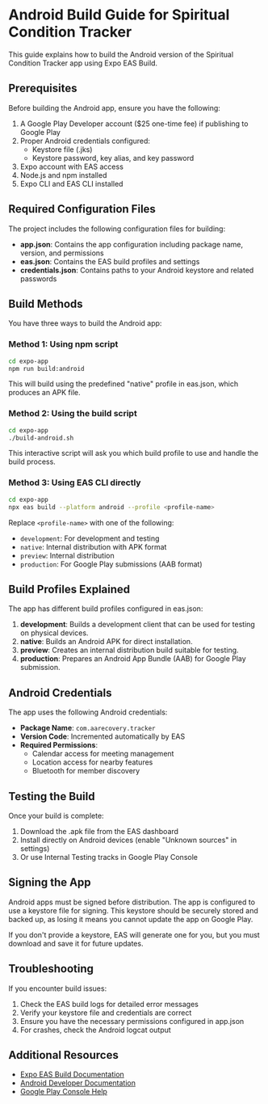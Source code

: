 # Android Build Guide for Spiritual Condition Tracker

This guide explains how to build the Android version of the Spiritual Condition Tracker app using Expo EAS Build.

## Prerequisites

Before building the Android app, ensure you have the following:

1. A Google Play Developer account ($25 one-time fee) if publishing to Google Play
2. Proper Android credentials configured:
   - Keystore file (.jks)
   - Keystore password, key alias, and key password
3. Expo account with EAS access
4. Node.js and npm installed
5. Expo CLI and EAS CLI installed

## Required Configuration Files

The project includes the following configuration files for building:

- **app.json**: Contains the app configuration including package name, version, and permissions
- **eas.json**: Contains the EAS build profiles and settings
- **credentials.json**: Contains paths to your Android keystore and related passwords

## Build Methods

You have three ways to build the Android app:

### Method 1: Using npm script

```bash
cd expo-app
npm run build:android
```

This will build using the predefined "native" profile in eas.json, which produces an APK file.

### Method 2: Using the build script

```bash
cd expo-app
./build-android.sh
```

This interactive script will ask you which build profile to use and handle the build process.

### Method 3: Using EAS CLI directly

```bash
cd expo-app
npx eas build --platform android --profile <profile-name>
```

Replace `<profile-name>` with one of the following:
- `development`: For development and testing
- `native`: Internal distribution with APK format
- `preview`: Internal distribution
- `production`: For Google Play submissions (AAB format)

## Build Profiles Explained

The app has different build profiles configured in eas.json:

1. **development**: Builds a development client that can be used for testing on physical devices.
2. **native**: Builds an Android APK for direct installation.
3. **preview**: Creates an internal distribution build suitable for testing.
4. **production**: Prepares an Android App Bundle (AAB) for Google Play submission.

## Android Credentials

The app uses the following Android credentials:

- **Package Name**: `com.aarecovery.tracker`
- **Version Code**: Incremented automatically by EAS
- **Required Permissions**:
  - Calendar access for meeting management
  - Location access for nearby features
  - Bluetooth for member discovery

## Testing the Build

Once your build is complete:

1. Download the .apk file from the EAS dashboard
2. Install directly on Android devices (enable "Unknown sources" in settings)
3. Or use Internal Testing tracks in Google Play Console

## Signing the App

Android apps must be signed before distribution. The app is configured to use a keystore file for signing. This keystore should be securely stored and backed up, as losing it means you cannot update the app on Google Play.

If you don't provide a keystore, EAS will generate one for you, but you must download and save it for future updates.

## Troubleshooting

If you encounter build issues:

1. Check the EAS build logs for detailed error messages
2. Verify your keystore file and credentials are correct
3. Ensure you have the necessary permissions configured in app.json
4. For crashes, check the Android logcat output

## Additional Resources

- [Expo EAS Build Documentation](https://docs.expo.dev/build/introduction/)
- [Android Developer Documentation](https://developer.android.com/docs)
- [Google Play Console Help](https://support.google.com/googleplay/android-developer/)